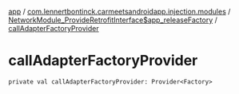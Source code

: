 [app](../../index.md) / [com.lennertbontinck.carmeetsandroidapp.injection.modules](../index.md) / [NetworkModule_ProvideRetrofitInterface$app_releaseFactory](index.md) / [callAdapterFactoryProvider](./call-adapter-factory-provider.md)

# callAdapterFactoryProvider

`private val callAdapterFactoryProvider: Provider<Factory>`